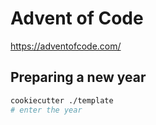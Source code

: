 # Advent of Code

https://adventofcode.com/

## Preparing a new year

```sh
cookiecutter ./template
# enter the year
```
